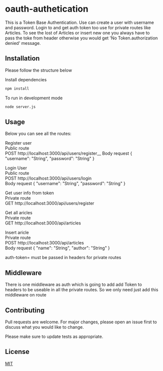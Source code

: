 # oauth-authetication
This is a Token Base Authentication. Use can create a user with username and password.
Login to and get auth token too use for private routes like Articles. To see the lost of Articles or insert new one you always have to pass the toke from header otherwise you would get 'No Token.authorization denied' message.
## Installation

Please follow the structure below 

Install dependencies
```bash
npm install 
```
To run in development mode
```bash
node server.js
```

## Usage
Below you can see all the routes:

Register user\
Public route\
POST http://localhost:3000/api/users/register__
Body request
{
    "username": "String",
    "password": "String"
}

Login User\
Public route\
POST http://localhost:3000/api/users/login <br />
Body request
{
    "username": "String",
    "password": "String"
}

Get user info from token\
Private route\
GET http://localhost:3000/api/users/register 

Get all aricles\
Private route\
GET http://localhost:3000/api/articles 

Insert aricle\
Private route\
POST http://localhost:3000/api/articles \
Body request
{
    "name": "String",
    "author": "String"
}

auth-token=<Token> must be passed in headers for private routes

## Middleware
There is one middleware as auth which is going to add add Token to headers to be useable in all the private routes. So we only need just add this middleware on route

## Contributing
Pull requests are welcome. For major changes, please open an issue first to discuss what you would like to change.

Please make sure to update tests as appropriate.

## License
[MIT](https://choosealicense.com/licenses/mit/)